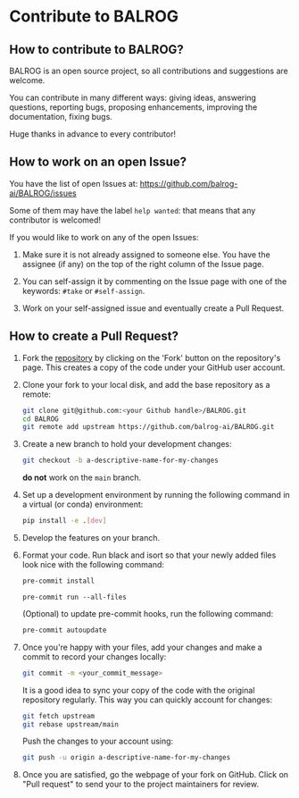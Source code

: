 # Contribute to BALROG

## How to contribute to BALROG?

BALROG is an open source project, so all contributions and suggestions are welcome.

You can contribute in many different ways: giving ideas, answering questions, reporting bugs, proposing enhancements, 
improving the documentation, fixing bugs.

Huge thanks in advance to every contributor!


## How to work on an open Issue?

You have the list of open Issues at: https://github.com/balrog-ai/BALROG/issues

Some of them may have the label `help wanted`: that means that any contributor is welcomed!

If you would like to work on any of the open Issues:

1. Make sure it is not already assigned to someone else. You have the assignee (if any) on the top of the right column of the Issue page.

2. You can self-assign it by commenting on the Issue page with one of the keywords: `#take` or `#self-assign`.

3. Work on your self-assigned issue and eventually create a Pull Request.

## How to create a Pull Request?
1. Fork the [repository](https://github.com/balrog-ai/BALROG) by clicking on the 'Fork' button on the repository's page. This creates a copy of the code under your GitHub user account.

2. Clone your fork to your local disk, and add the base repository as a remote:

	```bash
	git clone git@github.com:<your Github handle>/BALROG.git
	cd BALROG
	git remote add upstream https://github.com/balrog-ai/BALROG.git
	```

3. Create a new branch to hold your development changes:

	```bash
	git checkout -b a-descriptive-name-for-my-changes
	```

	**do not** work on the `main` branch.

4. Set up a development environment by running the following command in a virtual (or conda) environment:

	```bash
	pip install -e .[dev]
	```

5. Develop the features on your branch.

6. Format your code. Run black and isort so that your newly added files look nice with the following command:

	```bash
	pre-commit install
	```

    ```
    pre-commit run --all-files
    ```

   (Optional) to update pre-commit hooks, run the following command:
	```bash
	pre-commit autoupdate
	```

7. Once you're happy with your files, add your changes and make a commit to record your changes locally:

	```bash
	git commit -m <your_commit_message>
	```

	It is a good idea to sync your copy of the code with the original
	repository regularly. This way you can quickly account for changes:

	```bash
	git fetch upstream
	git rebase upstream/main
    ```

   Push the changes to your account using:

   ```bash
   git push -u origin a-descriptive-name-for-my-changes
   ```

8. Once you are satisfied, go the webpage of your fork on GitHub. Click on "Pull request" to send your to the project maintainers for review.

